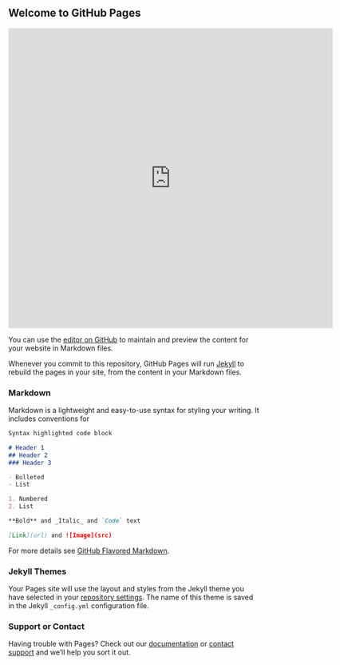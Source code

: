 ## Welcome to GitHub Pages

<iframe src="https://covid19.algolysis.com/grafana/d-solo/G_Aw4CrZk/coronasurveys?orgId=1&amp;refresh=30s&amp;var-country=Cyprus&amp;var-reach=150&amp;var-population=1000000&amp;from=1583333802690&amp;to=1585922202690&amp;panelId=10
" width="650" height="600" frameborder="0"></iframe>

You can use the [editor on GitHub](https://github.com/Johnpojohn/Coronasurveys-web/edit/master/README.md) to maintain and preview the content for your website in Markdown files.

Whenever you commit to this repository, GitHub Pages will run [Jekyll](https://jekyllrb.com/) to rebuild the pages in your site, from the content in your Markdown files.

### Markdown

Markdown is a lightweight and easy-to-use syntax for styling your writing. It includes conventions for

```markdown
Syntax highlighted code block

# Header 1
## Header 2
### Header 3

- Bulleted
- List

1. Numbered
2. List

**Bold** and _Italic_ and `Code` text

[Link](url) and ![Image](src)
```

For more details see [GitHub Flavored Markdown](https://guides.github.com/features/mastering-markdown/).

### Jekyll Themes

Your Pages site will use the layout and styles from the Jekyll theme you have selected in your [repository settings](https://github.com/Johnpojohn/Coronasurveys-web/settings). The name of this theme is saved in the Jekyll `_config.yml` configuration file.

### Support or Contact

Having trouble with Pages? Check out our [documentation](https://help.github.com/categories/github-pages-basics/) or [contact support](https://github.com/contact) and we’ll help you sort it out.
